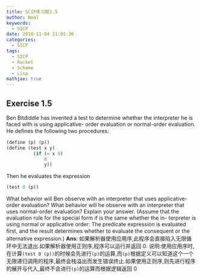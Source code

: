 ```yaml
---
title: SCIP练习题1.5
author: Neal
keywords:
  - SICP
date: 2018-11-04 21:01:30
categories:
  - SICP
tags:
  - SICP
  - Racket
  - Scheme
  - Lisp
mathjax: true
---
```


## Exercise 1.5

Ben Bitdiddle has invented a test to determine whether the interpreter he is faced with is using applicative- order evaluation or normal-order evaluation. He deﬁnes the following two procedures:

```scheme
(define (p) (p))
(define (test x y)
          (if (= x 0)
		      0
			  y))
```

Then he evaluates the expression

```scheme
(test 0 (p))
```

What behavior will Ben observe with an interpreter that uses applicative-order evaluation? What behavior will he observe with an interpreter that uses normal-order evaluation? Explain your answer. (Assume that the evaluation rule for the special form if is the same whether the in- terpreter is using normal or applicative order: The predicate expression is evaluated ﬁrst, and the result determines whether to evaluate the consequent or the alternative expression.)
**Ans**: 如果解析器使用应用序,此程序会直接陷入无限循环中无法退出.如果解析器使用正则序,程序可以运行并返回 0.
说明:使用应用序时,在计算`(test 0 (p))`的时候会先进行`(p)`的运算,而`(p)`根据定义可以知道这个一个无限递归调用的程序,最终会栈溢出而发生错误终止.如果使用正则序,则先进行程序的展开与代入,最终不会进行`(p)`的运算而根据逻辑返回 0
